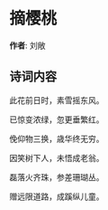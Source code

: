 # 摘樱桃

**作者**: 刘敞

## 诗词内容

此花前日时，素雪摇东风。

已惊变浓绿，忽更垂繁红。

俛仰物三换，歳华终无穷。

因笑树下人，未悟成老翁。

磊落火齐珠，参差珊瑚丛。

赠远限道路，成蹊纵儿童。

